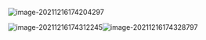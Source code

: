 ![image-20211216174204297](/home/himeros/.config/Typora/typora-user-images/image-20211216174204297.png)

![image-20211216174312245](/home/himeros/.config/Typora/typora-user-images/image-20211216174312245.png)![image-20211216174328797](/home/himeros/.config/Typora/typora-user-images/image-20211216174328797.png)


